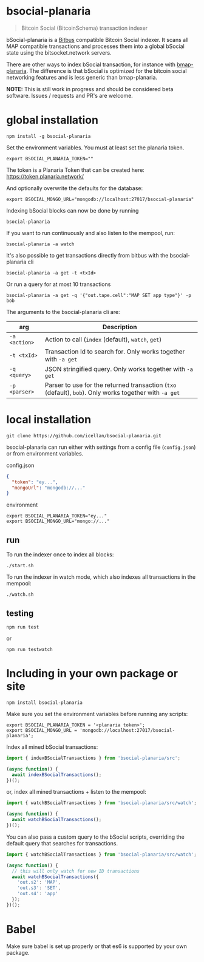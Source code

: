 # bsocial-planaria
> Bitcoin Social (BitcoinSchema) transaction indexer

bSocial-planaria is a [Bitbus](https://docs.bitbus.network/) compatible Bitcoin Social indexer. It scans all MAP compatible transactions and processes them into a global bSocial state using the bitsocket.network servers.

There are other ways to index bSocial transaction, for instance with [bmap-planaria](https://github.com/rohenaz/bmap-planaria). The difference is that bSocial is optimized for the bitcoin social networking features and is less generic than bmap-planaria.

**NOTE:** This is still work in progress and should be considered beta software. Issues / requests and PR's are welcome.

# global installation

```shell
npm install -g bsocial-planaria
```

Set the environment variables. You must at least set the planaria token.

```shell
export BSOCIAL_PLANARIA_TOKEN=""
```

The token is a Planaria Token that can be created here: https://token.planaria.network/

And optionally overwrite the defaults for the database:

```shell
export BSOCIAL_MONGO_URL="mongodb://localhost:27017/bsocial-planaria"
```

Indexing bSocial blocks can now be done by running

```shell
bsocial-planaria
```

If you want to run continuously and also listen to the mempool, run:

```shell
bsocial-planaria -a watch
```

It's also possible to get transactions directly from bitbus with the bsocial-planaria cli

```shell
bsocial-planaria -a get -t <txId>
```

Or run a query for at most 10 transactions

```shell
bsocial-planaria -a get -q '{"out.tape.cell":"MAP SET app type"}' -p bob
```

The arguments to the bsocial-planaria cli are:

| arg             | Description                                                                                            |
| --------------- |------------------------------------------------------------------------------------------------------- |
| `-a <action>`   | Action to call (`index` (default), `watch`, `get`)                                                     |
| `-t <txId>`     | Transaction Id to search for. Only works together with `-a get`                                        |
| `-q <query>`    | JSON stringified query. Only works together with `-a get`                                              |
| `-p <parser>`   | Parser to use for the returned transaction (`txo` (default), `bob`). Only works together with `-a get` |

# local installation

```
git clone https://github.com/icellan/bsocial-planaria.git
```

bsocial-planaria can run either with settings from a config file (`config.json`) or from environment variables.

config.json
```json
{
  "token": "ey...",
  "mongoUrl": "mongodb://..."
}
```

environment
```shell
export BSOCIAL_PLANARIA_TOKEN="ey..."
export BSOCIAL_MONGO_URL="mongo://..."
```

## run

To run the indexer once to index all blocks:

```shell
./start.sh
```

To run the indexer in watch mode, which also indexes all transactions in the mempool:

```shell
./watch.sh
```

## testing

```shell
npm run test
```
or

```shell
npm run testwatch
```

# Including in your own package or site

```
npm install bsocial-planaria
```

Make sure you set the environment variables before running any scripts:

```shell
export BSOCIAL_PLANARIA_TOKEN = '<planaria token>';
export BSOCIAL_MONGO_URL = 'mongodb://localhost:27017/bsocial-planaria';
```

Index all mined bSocial transactions:

```javascript
import { indexBSocialTransactions } from 'bsocial-planaria/src';

(async function() {
  await indexBSocialTransactions();
})();
```

or, index all mined transactions + listen to the mempool:

```javascript
import { watchBSocialTransactions } from 'bsocial-planaria/src/watch';

(async function() {
  await watchBSocialTransactions();
})();
```

You can also pass a custom query to the bSocial scripts, overriding the default query that searches for transactions.

```javascript
import { watchBSocialTransactions } from 'bsocial-planaria/src/watch';

(async function() {
  // this will only watch for new ID transactions
  await watchBSocialTransactions({
    'out.s2': 'MAP',
    'out.s3': 'SET',
    'out.s4': 'app'
  });
})();
```

# Babel

Make sure babel is set up properly or that es6 is supported by your own package.
